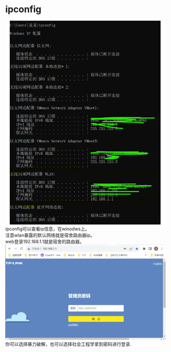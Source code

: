 # ipconfig
![Alt text](image.png)
ipconfig可以查看ip信息，在winodws上。\
注意wlan暴露的默认网络就是宿舍路由器ip。\
web登录192.168.1.1就是宿舍的路由器。\
![Alt text](image-1.png)\
你可以选择暴力破解，也可以选择社会工程学拿到密码进行登录.